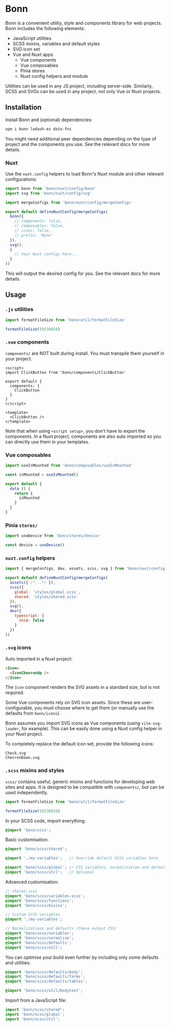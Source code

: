 # Bonn

Bonn is a convenient utility, style and components library for web projects. Bonn includes the following elements:

- JavaScript utilities
- SCSS mixins, variables and default styles
- SVG icon set
- Vue and Nuxt apps
  - Vue components
  - Vue composables
  - Pinia stores
  - Nuxt config helpers and module

Utilities can be used in any JS project, including server-side. Similarly, SCSS and SVGs can be used in any project, not only Vue or Nuxt projects.



## Installation

Install Bonn and (optional) dependencies:

```sh
npm i bonn lodash-es date-fns
```

You might need additional peer dependencies depending on the type of project and the components you use. See the relevant docs for more details.



### Nuxt

Use the `nuxt.config` helpers to load Bonn's Nuxt module and other relevant configurations:

```js
import bonn from 'bonn/nuxt/config/bonn'
import svg from 'bonn/nuxt/config/svg'

import mergeConfigs from 'bonn/nuxt/config/mergeConfigs'

export default defineNuxtConfig(mergeConfigs(
  bonn({
    // components: false,
    // composables: false,
    // icons: false,
    // prefix: 'Bonn'
  }),
  svg(),
  {
    // Your Nuxt configs here...
  }
))
```

This will output the desired config for you. See the relevant docs for more details.




## Usage

### `.js` utilities

```js
import formatFileSize from 'bonn/util/formatFileSize'

formatFileSize(19238028)
```



### `.vue` components

`components/` are NOT built during install. You must transpile them yourself in your project.

```vue
<script>
import ClickButton from 'bonn/components/ClickButton'

export default {
  components: {
    ClickButton
  }
}
</script>

<template>
  <ClickButton />
</template>
```

Note that when using `<script setup>`, you don't have to export the components. In a Nuxt project, components are also auto imported so you can directly use them in your templates.



### Vue composables

```js
import useIsMounted from 'bonn/composables/useIsMounted'

const isMounted = useIsMounted()

export default {
  data () {
    return {
      isMounted
    }
  }
}
```



### Pinia `stores/`

```js
import useDevice from 'bonn/stores/device'

const device = useDevice()
```



### `nuxt.config` helpers

```js
import { mergeConfigs, dev, assets, scss, svg } from 'bonn/nuxt/config'

export default defineNuxtConfig(mergeConfigs(
  assets({ /*...*/ }),
  scss({
    global: 'styles/global.scss',
    shared: 'styles/shared.scss'
  }),
  svg(),
  dev({
    typescript: {
      shim: false
    }
  })
))
```


### `.svg` icons

Auto imported in a Nuxt project:

```html
<Icon>
  <IconChevronUp />
</Icon>
```

The `Icon` component renders the SVG assets in a standard size, but is not required.

Some Vue components rely on SVG icon assets. Since these are user-configurable, you must choose where to get them (or manually use the defaults from `bonn/icons`).

Bonn assumes you import SVG icons as Vue components (using `vite-svg-loader`, for example). This can be easily done using a Nuxt config helper in your Nuxt project.

To completely replace the default icon set, provide the following icons:

```
Check.svg
ChevronDown.svg
```



### `.scss` mixins and styles

`scss/` contains useful, generic mixins and functions for developing web sites and apps. It is designed to be compatible with `components/`, but can be used independently.

```js
import formatFileSize from 'bonn/util/formatFileSize'

formatFileSize(19238028)
```

In your SCSS code, import everything:

```scss
@import 'bonn/scss';
```

Basic customisation:

```scss
@import 'bonn/scss/shared';

@import './my-variables';   // Override default SCSS variables here

@import 'bonn/scss/global'; // CSS variables, normalisation and defaults
@import 'bonn/scss/util';   // Optional
```

Advanced customisation:

```scss
// shared.scss
@import 'bonn/scss/variables-scss';
@import 'bonn/scss/functions';
@import 'bonn/scss/mixins';

// Custom SCSS variables
@import './my-variables';

// Normalizations and defaults (these output CSS)
@import 'bonn/scss/variables';
@import 'bonn/scss/normalize';
@import 'bonn/scss/defaults';
@import 'bonn/scss/util';
```

You can optimise your build even further by including only some defaults and utilities:

```scss
@import 'bonn/scss/defaults/body';
@import 'bonn/scss/defaults/forms';
@import 'bonn/scss/defaults/tables';

@import 'bonn/scss/util/bodytext';
```

Import from a JavaScript file:

```js
import 'bonn/scss/shared';
import 'bonn/scss/global';
import 'bonn/scss/util';
```

